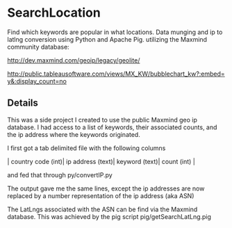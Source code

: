 SearchLocation
==============

Find which keywords are popular in what locations.  Data munging and ip to latlng conversion using Python and Apache Pig.
utilizing the Maxmind community database:

http://dev.maxmind.com/geoip/legacy/geolite/

http://public.tableausoftware.com/views/MX_KW/bubblechart_kw?:embed=y&:display_count=no

## Details
This was a side project I created to use the public Maxmind geo ip database.  I had access to a list of keywords, their associated counts, and the ip address where the keywords originated.  

I first got a tab delimited file with the following columns

| country code (int)| ip address (text)| keyword (text)| count (int) |

and fed that through py/convertIP.py

The output gave me the same lines, except the ip addresses are now replaced by a number representation of the ip address (aka ASN)

The LatLngs associated with the ASN can be find via the Maxmind database.  This was achieved by the pig script pig/getSearchLatLng.pig
